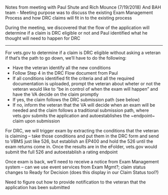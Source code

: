 Notes from meeting with Paul Shute and Rich Mounce (7/19/2018)
And BAH team - Meeting purpose was to discuss the existing Exam Management Process and how DRC claims will fit in to the existing process

During the meeting, we discovered that the flow of the application will determine if a claim is DRC eligible or not and Paul identified what he thought will need to happen for DRC

-----
For vets.gov to determine if a claim is DRC eligible without asking a veteran if that’s the path to go down, we’ll have to do the following:
-	Have the veteran identify all the new conditions
-	Follow Step 4 in the DRC Flow document from Paul
-	If all conditions identified fit the criteria and all the required documentation is uploaded, prompt the veteran about wheter or not the veteran would like to “be in control of when the exam will happen” and have the VA decide on the claim promptly
-	If yes, the claim follows the DRC submission path (see below)
-	If no, inform the veteran that the VA will decide when an exam will be needed and the claim follows a traditional submission path, where vets.gov submits the application and autoestablishes the ~endpoint~ claim upon submission

For DRC, we will trigger exam by extracting the conditions that the veteran is claiming – take those conditions and put them in the DRC form and send to VBMS just like 526, but establish an EP400 and hold the 526 until the exam returns come in. Once the results are in the eFolder, vets.gov would submit the full 526 and autoestablish a rating endpoint

Once exam is back, we’ll need to receive a notice from Exam Management system – can we use event services from Exam Mgmt?; claim status changes to Ready for Decision (does this display in our Claim Status tool?)

Need to figure out how to provide notification to the veteran that the application has been submitted
